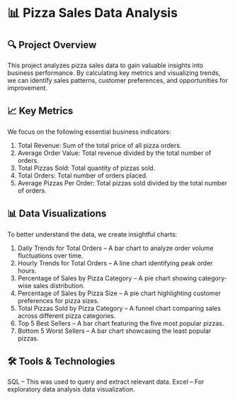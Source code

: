 # 📊 Pizza Sales Data Analysis
## 🔍 Project Overview
This project analyzes pizza sales data to gain valuable insights into business performance. By calculating key metrics and visualizing trends, we can identify sales patterns, customer preferences, and opportunities for improvement.
## 📈 Key Metrics
We focus on the following essential business indicators:

1. Total Revenue: Sum of the total price of all pizza orders.
2. Average Order Value: Total revenue divided by the total number of orders.
3. Total Pizzas Sold: Total quantity of pizzas sold.
4. Total Orders: Total number of orders placed.
5. Average Pizzas Per Order: Total pizzas sold divided by the total number of orders.

## 📊 Data Visualizations
To better understand the data, we create insightful charts:

1. Daily Trends for Total Orders – A bar chart to analyze order volume fluctuations over time.
2. Hourly Trends for Total Orders – A line chart identifying peak order hours.
3. Percentage of Sales by Pizza Category – A pie chart showing category-wise sales distribution.
4. Percentage of Sales by Pizza Size – A pie chart highlighting customer preferences for pizza sizes.
5. Total Pizzas Sold by Pizza Category – A funnel chart comparing sales across different pizza categories.
6. Top 5 Best Sellers – A bar chart featuring the five most popular pizzas.
7. Bottom 5 Worst Sellers – A bar chart showcasing the least popular pizzas.

## 🛠️ Tools & Technologies
SQL – This was used to query and extract relevant data.
Excel – For exploratory data analysis data visualization.
